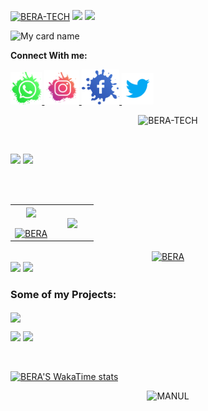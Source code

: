 

[![BERA-TECH](https://readme-typing-svg.demolab.com?font=Anton&size=30&pause=998&color=008000&background=F7F2F20A&vCenter=true&random=false&width=480&lines=Hello+Everyone%F0%9F%91%8B!;My+Name+is+BRUCE+BERA;I+am+a+Self+Learned+Full-Stack+Developer;I+am+from+KENYA;Nice+to+Meet+You)](https://github.com/Bera-Tech)
<a><img src='https://i.imgur.com/LyHic3i.gif'/></a>
<a><img src='https://i.imgur.com/LyHic3i.gif'/></a>
  



![My card name](https://cardivo.vercel.app/api?name=BRUCE%20BERA%20&description=Hi,%20Welcome%20To%20My%20Profile&image=https://github.com/Bera-Tech.png?lenght=50width=50=400&u=5313a9a2f6999325a10ce9bfa9787b536c90894c&v=4?q=tbn:ANd9GcR7aMC3bf4bg4l_nhYS2Un9FXbFYcB4T83Shjk8xSUZDh_D61LFpzbpeqLW&s=10?v=4&backgroundColor=brown&instagram=_BERA_TECH_&github=Bera-Tech&)
</p>
<p> <b>Connect With me:</b></p>
<p>
<a href="https://wa.me/254743982206"> <img src="https://raw.githubusercontent.com/shizothetechie/database/main/icon/WhatsApp.png" width="10%"> </a><a href="https://Instagram.com/_BERA_TECH"> <img src="https://raw.githubusercontent.com/shizothetechie/database/main/icon/Instagram2.png" width="11%"> </a><a href="https://www.facebook.com/"> <img src="https://raw.githubusercontent.com/shizothetechie/database/main/icon/Facebook.png" width="12%"> </a><a href="https://twitter.com/@BRUCE BERA"> <img src="https://raw.githubusercontent.com/shizothetechie/database/main/icon/twitter.png" width="10%"> </a>
</p>
</p>
<p align="center"> <img src="https://komarev.com/ghpvc/?username=Bera-Tech&label=Visitors%20count&color=10d9c3&style=plastic" alt="BERA-TECH" /> </p>
</br>
</details>

<a><img src='https://i.imgur.com/LyHic3i.gif'/></a>
<a><img src='https://i.imgur.com/LyHic3i.gif'/></a>
  


</p>
<br><br>
<table align="center">
  <tr border="none">
    <td width="50%" align="center">
       <img src="https://github-readme-stats.vercel.app/api?username=Bera-Tech&theme=dark&show_icons=true&count_private=true" align="center"> <br> <br>
      <a href="https://github.com/Bera-Tech"><img src="https://github-readme-streak-stats.herokuapp.com?user=Bera-Tech&theme=merko&border_radius=70&fire=EB5454&stroke=EB5454&border=EB5454" alt="BERA" /></a>
        </td>
    <td width="50%" align="center">
      <img src="https://github-readme-stats.anuraghazra1.vercel.app/api/top-langs/?username=Bera-Tech&theme=dark&hide_border=false&no-bg=true&no-frame=true&langs_count=10" align="center">
    </td>
  </tr>
</table>
<div align=center>
  <a href="https://github.com/Bera-Tech" title="BERA">
      <img align="center" width=84% src="https://github-profile-trophy.vercel.app/?username=Bera-Tech&theme=radical&row=1&column=7&margin-h=15&margin-w=5&no-bg=true" alt="BERA" />
    </a>
</div>
<a><img src='https://i.imgur.com/LyHic3i.gif'/></a>
<a><img src='https://i.imgur.com/LyHic3i.gif'/></a>
  





<h3>Some of my Projects:</h3>

<a href="https://github.com/Bera-Tech/TREX-MD">
  <img height=200 align="center" src="https://github-readme-stats.vercel.app/api/pin/?username=Bera-Tech&repo=TREX-MD&theme=dark&layout=compact&langs_count=8&card_width=320" />
</a>


<a><img src='https://i.imgur.com/LyHic3i.gif'/></a>
<a><img src='https://i.imgur.com/LyHic3i.gif'/></a>
  



<br>

[![BERA'S WakaTime stats](https://github-readme-stats.vercel.app/api/wakatime?username=ffflabs)](https://github.com/Bera-Tech)
<br>
<p align="center">
        <img src="https://raw.githubusercontent.com/bornmay/bornmay/Update/svg/Bottom.svg" alt="MANUL" />
</p>
